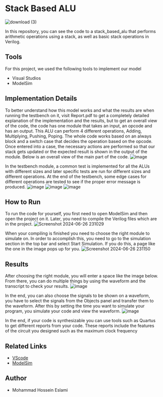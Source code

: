 
# Stack Based ALU
![download (3)](https://github.com/Mohammad-Hossein-Eslami/Stack_Based_ALU/assets/119133038/7755e1ec-80e7-4104-9b9d-a6bc5fbb92b2)


In this repository, you can see the code to a stack_based_alu that performs arithmetic operations using a stack, as well as basic stack operations in Verilog.



## Tools
For this project, we used the following tools to implement our model
- Visual Studios
- ModelSim

## Implementation Details
To better understand how this model works and what the results are when running the testbench on it, visit Report.pdf to get a completely detailed explanation of the implementation and the results, but to get an overall view of the code, the code has one module that takes an input, an opcode and has an output. This ALU can perform 4 different operations, Adding, Multiplying, Pushing, Poping. The whole code works based on an always block and a switch case that decides the operation based on the opcode. Once entered into a case, the necessary actions are performed so that our stack gets updated or the expected result is shown in the output of the module. 
Below is an overall view of the main part of the code. 
![image](https://github.com/Mohammad-Hossein-Eslami/Stack_Based_ALU/assets/119133038/8487b7e4-57e4-48a0-8e0d-733e5c661db6)

In the testbench module, a common test is implemented for all the ALUs with different sizes and later specific tests are run for different sizes and different operations. At the end of the testbench, some edge cases for different operations are tested to see if the proper error message is produced. 
![image](https://github.com/Mohammad-Hossein-Eslami/Stack_Based_ALU/assets/119133038/c753399f-104e-4751-bbdd-e0ddaf1ab18e)
![image](https://github.com/Mohammad-Hossein-Eslami/Stack_Based_ALU/assets/119133038/8a321839-2585-470a-a8dc-f26eb5850595)
![image](https://github.com/Mohammad-Hossein-Eslami/Stack_Based_ALU/assets/119133038/a6ac0aae-bea3-4898-a17c-1ccee48e45a6)



## How to Run
To run the code for yourself, you first need to open ModelSim and then open the project on it. 
Later, you need to compile the Verilog files which are in the project. 
![Screenshot 2024-06-26 231029](https://github.com/Mohammad-Hossein-Eslami/Stack_Based_ALU/assets/119133038/6816cd19-aae5-4fdf-8000-fadb625cd47c)


When your compiling is finished you need to choose the right module to simulate on. In order to accomplish this, you need to go to the simulation section in the top bar and select Start Simulation. If you do this, a page like the one in the image pops up for you. 
![Screenshot 2024-06-26 231150](https://github.com/Mohammad-Hossein-Eslami/Stack_Based_ALU/assets/119133038/47791634-f18a-4a1e-9dad-61d2132c7379)


## Results
After choosing the right module, you will enter a space like the image below. From there, you can do multiple things by using the waveform and the transcript to check your results.
![image](https://github.com/Mohammad-Hossein-Eslami/Stack_Based_ALU/assets/119133038/3fb837cc-dbe7-47ee-ba85-7ba6ad794cf8)

In the end, you can also choose the signals to be shown on a waveform, you have to select the signals from the Objects panel and transfer them to the waveform. After this by setting the time you want to simulate your program, you simulate your code and view the waveform. 
![image](https://github.com/Mohammad-Hossein-Eslami/Stack_Based_ALU/assets/119133038/e881e6e8-d57b-4984-91ad-5656dbb2ad9a)


In the end, if your code is synthesizable you can use tools such as Quartus to get different reports from your code. These reports include the features of the circuit you designed such as the maximum clock frequency


## Related Links
- [VScode](https://code.visualstudio.com/download)
- [ModelSim](https://www.intel.com/content/www/us/en/software-kit/750368/modelsim-intel-fpgas-standard-edition-software-version-18-1.html)

## Author
- Mohammad Hossein Eslami



